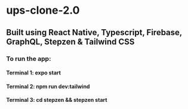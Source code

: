 # ups-clone-2.0

## Built using React Native, Typescript, Firebase, GraphQL, Stepzen & Tailwind CSS

### To run the app:
#### Terminal 1: expo start
#### Terminal 2: npm run dev:tailwind
#### Terminal 3: cd stepzen && stepzen start
